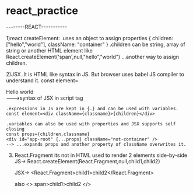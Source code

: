 # react_practice
--------REACT-----------

1)react createElement:
    .uses an object to assign properties 
    {
        children: ["hello","world"],
        className: "container"
    }
    .children can be string, array of string or another HTML element like React.createElement('span',null,"hello","world") ...another way to assign children.

2)JSX
    .It is HTML like syntax in JS. But browser uses babel JS compiler to understand it.
    const element=<div className="container">Hello world</div>--->syntax of JSX in script tag

    .expressions in JS are kept in {.} and can be used with variables. 
    const element=<div className={classname}>{children}</div>

    .variables can also be used with properties and JSX supports self closing
    const props={children,classname}
    <div id="app-root" {...props} className="not-container" />
    --> ...expands props and another property of className overwrites it.

 3) React.Fragment
    its not in HTML used to render 2 elements side-by-side
    JS->   React.createElement(React.Fragment,null,child1,child2)

    JSX->  <React.Fragment><span>child1></span><span>child2</span></React.Fragment>
    
    also <> span>child1></span><span>child2</span> </>